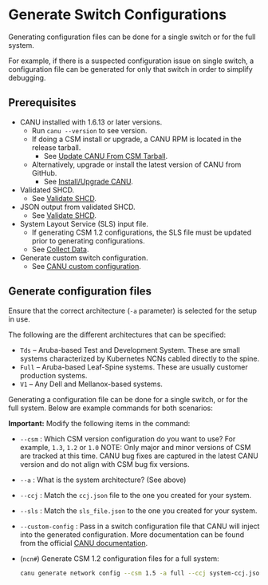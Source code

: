 # Generate Switch Configurations

Generating configuration files can be done for a single switch or for the full system.

For example, if there is a suspected configuration issue on single switch, a configuration file can be generated for only that switch in order to simplify debugging.

## Prerequisites

* CANU installed with 1.6.13 or later versions.
  * Run `canu --version` to see version.
  * If doing a CSM install or upgrade, a CANU RPM is located in the release tarball.
    * See [Update CANU From CSM Tarball](canu/update_canu_from_csm_tarball.md).
  * Alternatively, upgrade or install the latest version of CANU from GitHub.
    * See [Install/Upgrade CANU](canu_install_update.md).
* Validated SHCD.
  * See [Validate SHCD](validate_shcd.md).
* JSON output from validated SHCD.
  * See [Validate SHCD](validate_shcd.md).
* System Layout Service (SLS) input file.
  * If generating CSM 1.2 configurations, the SLS file must be updated prior to generating configurations.
  * See [Collect Data](collect_data.md).
* Generate custom switch configuration.
  * See [CANU custom configuration](https://github.com/Cray-HPE/canu/blob/main/docs/network_configuration_and_upgrade/custom_config.md).

## Generate configuration files

Ensure that the correct architecture (`-a` parameter) is selected for the setup in use.

The following are the different architectures that can be specified:

* `Tds` – Aruba-based Test and Development System. These are small systems characterized by Kubernetes NCNs cabled directly to the spine.
* `Full` – Aruba-based Leaf-Spine systems. These are usually customer production systems.
* `V1` – Any Dell and Mellanox-based systems.

Generating a configuration file can be done for a single switch, or for the full system. Below are example commands for both scenarios:

**Important:** Modify the following items in the command:

* `--csm` : Which CSM version configuration do you want to use? For example, `1.3`, `1.2` or `1.0`
NOTE: Only major and minor versions of CSM are tracked at this time. CANU bug fixes are captured in the latest CANU version and do not align with CSM bug fix versions.
* `--a`   : What is the system architecture? (See above)
* `--ccj` : Match the `ccj.json` file to the one you created for your system.
* `--sls` : Match the `sls_file.json` to the one you created for your system.
* `--custom-config` : Pass in a switch configuration file that CANU will inject into the generated configuration. More documentation can be found from the official [CANU documentation](https://github.com/Cray-HPE/canu/blob/main/docs/network_configuration_and_upgrade/custom_config.md).

* (`ncn#`) Generate CSM 1.2 configuration files for a full system:

    ```bash
    canu generate network config --csm 1.5 -a full --ccj system-ccj.json  --sls-file sls_file.json --custom-config system-custom-config.yaml --folder generated
    ```
